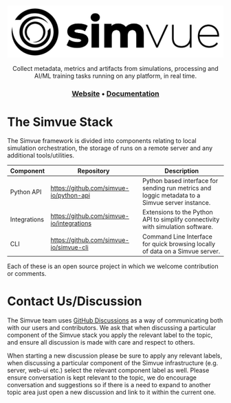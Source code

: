 <p align="center">
  <picture>
    <source media="(prefers-color-scheme: dark)" srcset="https://github.com/simvue-io/.github/blob/5eb8cfd2edd3269259eccd508029f269d993282f/simvue-white.png" />
    <source media="(prefers-color-scheme: light)" srcset="https://github.com/simvue-io/.github/blob/5eb8cfd2edd3269259eccd508029f269d993282f/simvue-black.png" />
    <img alt="Simvue" src="https://github.com/simvue-io/.github/blob/5eb8cfd2edd3269259eccd508029f269d993282f/simvue-black.png">
  </picture>
</p>
 
<p align="center"> 
Collect metadata, metrics and artifacts from simulations, processing and AI/ML training tasks running on any platform, in real time.
</p>

<h3 align="center">
 <a href="https://simvue.io"><b>Website</b></a>
  •
  <a href="https://docs.simvue.io"><b>Documentation</b></a>
</h3>

# The Simvue Stack

The Simvue framework is divided into components relating to local simulation orchestration, the storage of runs on a remote server and any additional tools/utilities.

|**Component**|**Repository**|**Description**|
|-------------|--------------|---------------|
| Python API  |https://github.com/simvue-io/python-api|Python based interface for sending run metrics and loggic metadata to a Simvue server instance.|
| Integrations |https://github.com/simvue-io/integrations|Extensions to the Python API to simplify connectivity with simulation software.|
| CLI         |https://github.com/simvue-io/simvue-cli|Command Line Interface for quick browsing locally of data on a Simvue server.|

Each of these is an open source project in which we welcome contribution or comments.

# Contact Us/Discussion

The Simvue team uses [GitHub Discussions](https://github.com/orgs/simvue-io/discussions) as a way of communicating both with our users and contributors. We ask that when discussing a particular component of the Simvue stack
you apply the relevant label to the topic, and ensure all discussion is made with care and respect to others.

When starting a new discussion please be sure to apply any relevant labels, when discussing a particular component of the Simvue infrastructure (e.g. server, web-ui etc.) select the relevant component label as well. Please ensure conversation is kept relevant to the topic, we do encourage conversation and suggestions so if there is a need to expand to another topic area just open a new discussion and link to it within the current one.
